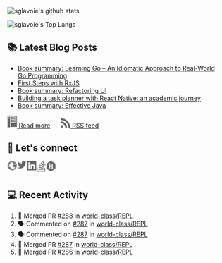 ![sglavoie's github stats](https://github-readme-stats.sglavoie.vercel.app/api?username=sglavoie&count_private=true&show_icons=true&theme=darcula)

![sglavoie's Top Langs](https://github-readme-stats.sglavoie.vercel.app/api/top-langs/?username=sglavoie&layout=compact&theme=darcula)

## 📚 Latest Blog Posts

<!-- BLOG-POST-LIST:START -->
- [Book summary: Learning Go – An Idiomatic Approach to Real-World Go Programming](https://www.sglavoie.com/posts/2023/10/20/book-summary-learning-go-idiomatic-approach-real-world-go-programming/)
- [First Steps with RxJS](https://www.sglavoie.com/posts/2023/10/01/first-steps-with-rxjs/)
- [Book summary: Refactoring UI](https://www.sglavoie.com/posts/2023/09/09/book-summary-refactoring-ui/)
- [Building a task planner with React Native: an academic journey](https://www.sglavoie.com/posts/2023/07/30/building-task-planner-react-native/)
- [Book summary: Effective Java](https://www.sglavoie.com/posts/2023/06/11/book-summary-effective-java/)
<!-- BLOG-POST-LIST:END -->


[<img alt="rss feed" width="22px" src="./assets/readthedocs.svg" /> Read more][website] &nbsp;&nbsp;&nbsp;&nbsp; [<img alt="rss feed" width="22px" src="./assets/rss.svg" /> RSS feed][rss]

## 🔌 Let's connect

[<img align="left" alt="sglavoie.com" width="22px" src="./assets/globe.svg" />][website]
[<img align="left" alt="sgdlavoie | Twitter" width="22px" src="./assets/twitter.svg" />][twitter]
[<img align="left" alt="sglavoie | LinkedIn" width="22px" src="./assets/linkedin.svg" />][linkedin]
[<img align="left" alt="sglavoie | Stackoverflow" width="22px" src="./assets/stackoverflow.svg" />][stackoverflow]
[<img align="left" alt="sglavoie | HackRank" width="22px" src="./assets/hackerrank.svg" />][hackerrank]

<br /><br />

## :computer: Recent Activity

<!--START_SECTION:activity-->
1. 🎉 Merged PR [#288](https://github.com/world-class/REPL/pull/288) in [world-class/REPL](https://github.com/world-class/REPL)
2. 🗣 Commented on [#287](https://github.com/world-class/REPL/pull/287#issuecomment-1826460874) in [world-class/REPL](https://github.com/world-class/REPL)
3. 🗣 Commented on [#287](https://github.com/world-class/REPL/pull/287#issuecomment-1826460563) in [world-class/REPL](https://github.com/world-class/REPL)
4. 🎉 Merged PR [#287](https://github.com/world-class/REPL/pull/287) in [world-class/REPL](https://github.com/world-class/REPL)
5. 🎉 Merged PR [#286](https://github.com/world-class/REPL/pull/286) in [world-class/REPL](https://github.com/world-class/REPL)
<!--END_SECTION:activity-->

[hackerrank]: https://www.hackerrank.com/sglavoie
[rss]: https://www.sglavoie.com/feeds/sglavoie.rss.xml
[website]: https://www.sglavoie.com
[twitter]: https://twitter.com/sgdlavoie
[linkedin]: https://www.linkedin.com/in/sglavoie
[stackoverflow]: https://stackoverflow.com/users/8787680/s%C3%A9bastien-lavoie
